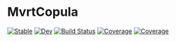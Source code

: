# MvrtCopula

[![Stable](https://img.shields.io/badge/docs-stable-blue.svg)](https://Xiar-fatah.github.io/MvrtCopula.jl/stable)
[![Dev](https://img.shields.io/badge/docs-dev-blue.svg)](https://Xiar-fatah.github.io/MvrtCopula.jl/dev)
[![Build Status](https://github.com/Xiar-fatah/MvrtCopula.jl/actions/workflows/CI.yml/badge.svg?branch=master)](https://github.com/Xiar-fatah/MvrtCopula.jl/actions/workflows/CI.yml?query=branch%3Amaster)
[![Coverage](https://codecov.io/gh/Xiar-fatah/MvrtCopula.jl/branch/master/graph/badge.svg)](https://codecov.io/gh/Xiar-fatah/MvrtCopula.jl)
[![Coverage](https://coveralls.io/repos/github/Xiar-fatah/MvrtCopula.jl/badge.svg?branch=master)](https://coveralls.io/github/Xiar-fatah/MvrtCopula.jl?branch=master)

